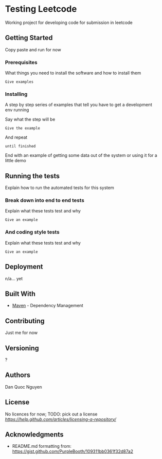 # Testing Leetcode

Working project for developing code for submission in leetcode

## Getting Started

Copy paste and run for now

### Prerequisites

What things you need to install the software and how to install them

```
Give examples
```

### Installing

A step by step series of examples that tell you have to get a development env running

Say what the step will be

```
Give the example
```

And repeat

```
until finished
```

End with an example of getting some data out of the system or using it for a little demo

## Running the tests

Explain how to run the automated tests for this system

### Break down into end to end tests

Explain what these tests test and why

```
Give an example
```

### And coding style tests

Explain what these tests test and why

```
Give an example
```

## Deployment

n/a... yet

## Built With

* [Maven](https://maven.apache.org/) - Dependency Management

## Contributing

Just me for now

## Versioning

?

## Authors

Dan Quoc Nguyen

## License

No licences for now; TODO: pick out a license
*https://help.github.com/articles/licensing-a-repository/*

## Acknowledgments

* README.md formatting from: https://gist.github.com/PurpleBooth/109311bb0361f32d87a2